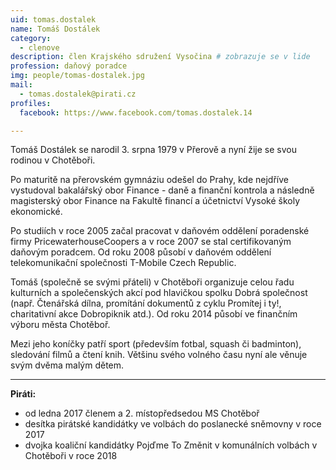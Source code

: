 ```yaml
---
uid: tomas.dostalek
name: Tomáš Dostálek
category:
  - clenove
description: člen Krajského sdružení Vysočina # zobrazuje se v lide
profession: daňový poradce
img: people/tomas-dostalek.jpg
mail:
  - tomas.dostalek@pirati.cz
profiles:
  facebook: https://www.facebook.com/tomas.dostalek.14

---
```


Tomáš Dostálek se narodil 3. srpna 1979 v Přerově a nyní žije se svou rodinou v Chotěboři.

Po maturitě na přerovském gymnáziu odešel do Prahy, kde nejdříve vystudoval bakalářský obor
Finance - daně a finanční kontrola a následně magisterský obor Finance na Fakultě financí a
účetnictví Vysoké školy ekonomické.

Po studiích v roce 2005 začal pracovat v daňovém oddělení poradenské firmy PricewaterhouseCoopers a v
roce 2007 se stal certifikovaným daňovým poradcem. Od roku 2008 působí v daňovém oddělení telekomunikační
společnosti T-Mobile Czech Republic.

Tomáš (společně se svými přáteli) v Chotěboři organizuje celou řadu kulturních a společenských akcí pod
hlavičkou spolku Dobrá společnost (např. Čtenářská dílna, promítání dokumentů z cyklu Promítej i ty!, charitativní
akce Dobropiknik atd.). Od roku 2014 působí ve finančním výboru města Chotěboř.

Mezi jeho koníčky patří sport (především fotbal, squash či badminton), sledování filmů a čtení knih. Většinu
svého volného času nyní ale věnuje svým dvěma malým dětem.

---

**Piráti:**
* od ledna 2017 členem a 2. místopředsedou MS Chotěboř
* desítka pirátské kandidátky ve volbách do poslanecké sněmovny v roce 2017
* dvojka koaliční kandidátky Pojďme To Změnit v komunálních volbách v Chotěboři v roce 2018
